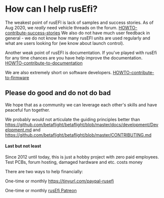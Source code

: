 
# How can I help rusEfi?

The weakest point of rusEFI is lack of samples and success stories. As of Aug 2020, we _really_ need vehicle threads on the forum. [HOWTO-contribute-success-stories](HOWTO-contribute-success-stories) We also do not have much user feedback in general - we do not know how many rusEFI units are used regularly and what are users looking for (we know about launch control).

Another weak point of rusEFI is documentation. If you've played with rusEfi for any time chances are you have help improve the documentation.
[HOWTO-contribute-to-documentation](HOWTO-contribute-to-documentation)


We are also extremely short on software developers. [HOWTO-contribute-to-firmware](HOWTO-contribute-to-firmware)


## Please do good and do not do bad

We hope that as a community we can leverage each other's skills and have peaceful fun together.

We probably would not articulate the guiding principles better than https://github.com/betaflight/betaflight/blob/master/docs/development/Development.md and https://github.com/betaflight/betaflight/blob/master/CONTRIBUTING.md

#### Last but not least

Since 2012 until today, this is just a hobby project with zero paid employees. Test PCBs, forum hosting, damaged hardware and etc. costs money

There are two ways to help financially: 

One-time or monthly https://tinyurl.com/paypal-rusefi  

One-time or monthly [rusEfi Patreon](https://www.patreon.com/rusefi)   